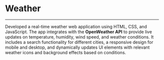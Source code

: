 # Weather
<hr>
<P>Developed a real-time weather web application using HTML, CSS, and JavaScript. The app integrates with the <b>OpenWeather API</b> to provide live updates on temperature, humidity, wind speed, and weather conditions. It includes a search functionality for different cities, a responsive design for mobile and desktop, and dynamically updates UI elements with relevant weather icons and background effects based on conditions.</P>
